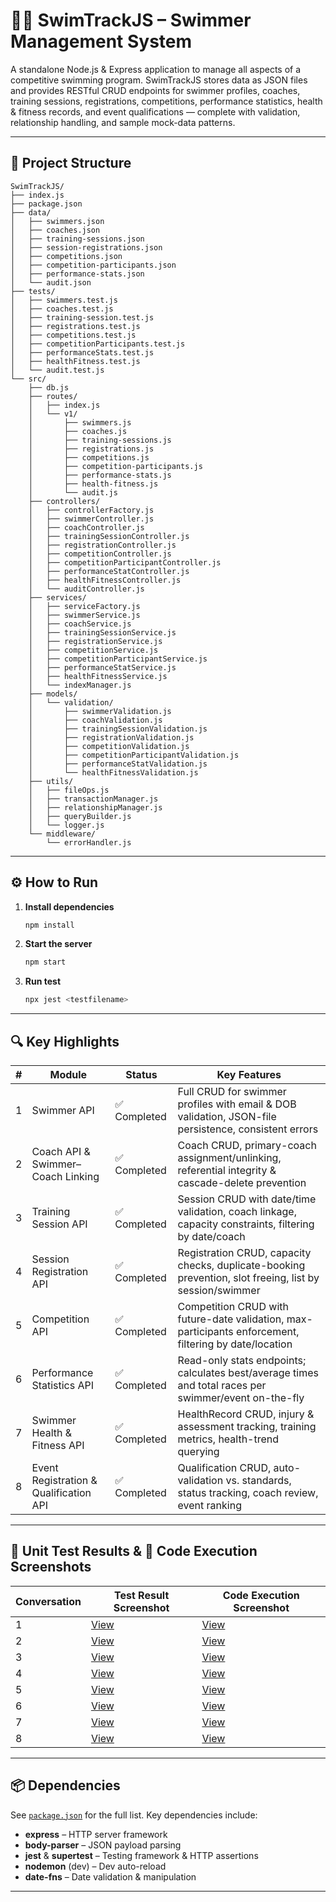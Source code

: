 # 🏊‍♂️ SwimTrackJS – Swimmer Management System

A standalone Node.js & Express application to manage all aspects of a competitive swimming program. SwimTrackJS stores data as JSON files and provides RESTful CRUD endpoints for swimmer profiles, coaches, training sessions, registrations, competitions, performance statistics, health & fitness records, and event qualifications — complete with validation, relationship handling, and sample mock-data patterns.

---

## 📁 Project Structure

```
SwimTrackJS/
├── index.js
├── package.json
├── data/
│   ├── swimmers.json
│   ├── coaches.json
│   ├── training-sessions.json
│   ├── session-registrations.json
│   ├── competitions.json
│   ├── competition-participants.json
│   ├── performance-stats.json
│   └── audit.json
├── tests/
│   ├── swimmers.test.js
│   ├── coaches.test.js
│   ├── training-session.test.js
│   ├── registrations.test.js
│   ├── competitions.test.js
│   ├── competitionParticipants.test.js
│   ├── performanceStats.test.js
│   ├── healthFitness.test.js
│   └── audit.test.js
└── src/
    ├── db.js
    ├── routes/
    │   ├── index.js
    │   └── v1/
    │       ├── swimmers.js
    │       ├── coaches.js
    │       ├── training-sessions.js
    │       ├── registrations.js
    │       ├── competitions.js
    │       ├── competition-participants.js
    │       ├── performance-stats.js
    │       ├── health-fitness.js
    │       └── audit.js
    ├── controllers/
    │   ├── controllerFactory.js
    │   ├── swimmerController.js
    │   ├── coachController.js
    │   ├── trainingSessionController.js
    │   ├── registrationController.js
    │   ├── competitionController.js
    │   ├── competitionParticipantController.js
    │   ├── performanceStatController.js
    │   ├── healthFitnessController.js
    │   └── auditController.js
    ├── services/
    │   ├── serviceFactory.js
    │   ├── swimmerService.js
    │   ├── coachService.js
    │   ├── trainingSessionService.js
    │   ├── registrationService.js
    │   ├── competitionService.js
    │   ├── competitionParticipantService.js
    │   ├── performanceStatService.js
    │   ├── healthFitnessService.js
    │   └── indexManager.js
    ├── models/
    │   └── validation/
    │       ├── swimmerValidation.js
    │       ├── coachValidation.js
    │       ├── trainingSessionValidation.js
    │       ├── registrationValidation.js
    │       ├── competitionValidation.js
    │       ├── competitionParticipantValidation.js
    │       ├── performanceStatValidation.js
    │       └── healthFitnessValidation.js
    ├── utils/
    │   ├── fileOps.js
    │   ├── transactionManager.js
    │   ├── relationshipManager.js
    │   ├── queryBuilder.js
    │   └── logger.js
    └── middleware/
        └── errorHandler.js
```

---

## ⚙️ How to Run

1. **Install dependencies**

   ```bash
   npm install
   ```

2. **Start the server**

   ```bash
   npm start
   ```

3. **Run test**

   ```bash
   npx jest <testfilename>
   ```

---

## 🔍 Key Highlights

| # | Module                                 | Status      | Key Features                                                                                            |
| - | -------------------------------------- | ----------- | ------------------------------------------------------------------------------------------------------- |
| 1 | Swimmer API                            | ✅ Completed | Full CRUD for swimmer profiles with email & DOB validation, JSON-file persistence, consistent errors    |
| 2 | Coach API & Swimmer–Coach Linking      | ✅ Completed | Coach CRUD, primary-coach assignment/unlinking, referential integrity & cascade-delete prevention       |
| 3 | Training Session API                   | ✅ Completed | Session CRUD with date/time validation, coach linkage, capacity constraints, filtering by date/coach    |
| 4 | Session Registration API               | ✅ Completed | Registration CRUD, capacity checks, duplicate-booking prevention, slot freeing, list by session/swimmer |
| 5 | Competition API                        | ✅ Completed | Competition CRUD with future-date validation, max-participants enforcement, filtering by date/location  |
| 6 | Performance Statistics API             | ✅ Completed | Read-only stats endpoints; calculates best/average times and total races per swimmer/event on-the-fly   |
| 7 | Swimmer Health & Fitness API           | ✅ Completed | HealthRecord CRUD, injury & assessment tracking, training metrics, health-trend querying                |
| 8 | Event Registration & Qualification API | ✅ Completed | Qualification CRUD, auto-validation vs. standards, status tracking, coach review, event ranking         |

---

## 🧪 Unit Test Results & 🚀 Code Execution Screenshots

| Conversation | Test Result Screenshot                                                    | Code Execution Screenshot                                                 |
| --| ------------------------------------------------------------------------- | ------------------------------------------------------------------------- |
| 1 | [View](https://drive.google.com/file/d/1YstpgZgdzcaG3PsqroaGJSEnW6gEBbAH/view?usp=drive_link) | [View](https://drive.google.com/file/d/1TcVjATTsTjIVLKmOJ47oC87AG4lWUY43/view?usp=drive_link) |
| 2 | [View](https://drive.google.com/file/d/1TcVjATTsTjIVLKmOJ47oC87AG4lWUY43/view?usp=drive_link) | [View](https://drive.google.com/file/d/1kUXctBvkAXQ-Y2KSI_qny4mPv-czy-KK/view?usp=drive_link) |
| 3 | [View](https://drive.google.com/file/d/1cUbeuU5-Gnwdl5hL2h8suX-wG1mMJweK/view?usp=drive_link) | [View](https://drive.google.com/file/d/1i0V13YA906tA0iAaT92bF97d0C9ryK-0/view?usp=drive_link) |
| 4 | [View](https://drive.google.com/file/d/1JhKr28QQVVhvVBl2pZIJAy5kjzdoWo9Q/view?usp=drive_link) | [View](https://drive.google.com/file/d/1OZ9YVyLCO3ZhF1lQ2iNBlkR_BQ-5FLWH/view?usp=drive_link) |
| 5 | [View](https://drive.google.com/file/d/1UdNcJVRRq2y3ydXxZAOOyAUQ4vAeywPo/view?usp=drive_link) | [View](https://drive.google.com/file/d/1IxmRI3g6IzNDA107gPqCulhPfduNRt3Y/view?usp=drive_link) |
| 6 | [View](https://drive.google.com/file/d/1sCO0haLbpOrtLs4DRb3wXzqSlRXQ6UCL/view?usp=drive_link) | [View](https://drive.google.com/file/d/1519tsNXhkN3KuM_nL7cj2TLsPs7cshdx/view?usp=drive_link) |
| 7 | [View](https://drive.google.com/file/d/1EXKrRCCPAV980DbMJ49rXVy2MsD8Psmh/view?usp=drive_link) | [View](https://drive.google.com/file/d/1P2ZgQKtmnXuHRPFagL2on0e9ZZM-U-KN/view?usp=drive_link) |
| 8 | [View](https://drive.google.com/file/d/1Aw_iyPTvag9XeI-EJe8Q_TeVCc4qMTk1/view?usp=drive_link)| [View](https://drive.google.com/file/d/1lxKc-c3_s_FD3w31RxBVoRAC1tE1YG71/view?usp=drive_link) |

---

## 📦 Dependencies

See [`package.json`](./package.json) for the full list.
Key dependencies include:

* **express** – HTTP server framework
* **body-parser** – JSON payload parsing
* **jest** & **supertest** – Testing framework & HTTP assertions
* **nodemon** (dev) – Dev auto-reload
* **date-fns** – Date validation & manipulation

---
